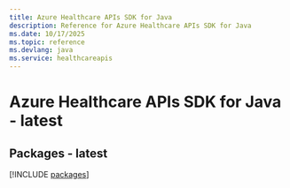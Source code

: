 ```yaml
---
title: Azure Healthcare APIs SDK for Java
description: Reference for Azure Healthcare APIs SDK for Java
ms.date: 10/17/2025
ms.topic: reference
ms.devlang: java
ms.service: healthcareapis
---
```

# Azure Healthcare APIs SDK for Java - latest
## Packages - latest
[!INCLUDE [packages](healthcare-apis-index.md)]